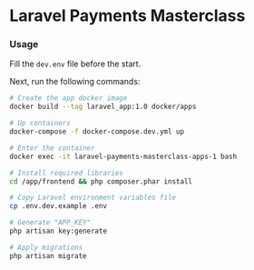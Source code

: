 # Laravel Payments Masterclass

### Usage

Fill the `dev.env` file before the start.

Next, run the following commands:

```bash
# Create the app docker image
docker build --tag laravel_app:1.0 docker/apps

# Up containers
docker-compose -f docker-compose.dev.yml up

# Enter the container
docker exec -it laravel-payments-masterclass-apps-1 bash

# Install required libraries
cd /app/frontend && php composer.phar install

# Copy Laravel environment variables file
cp .env.dev.example .env

# Generate "APP_KEY"
php artisan key:generate

# Apply migrations
php artisan migrate
```
